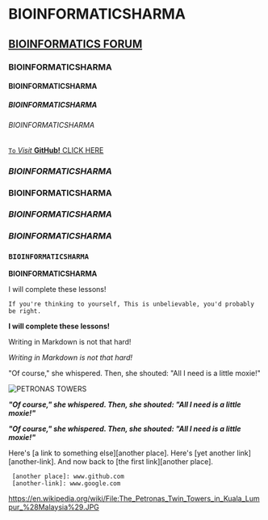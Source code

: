 # BIOINFORMATICSHARMA
## [BIOINFORMATICS FORUM](https://www.biostars.org)
### BIOINFORMATICSHARMA
#### BIOINFORMATICSHARMA
##### BIOINFORMATICSHARMA
###### BIOINFORMATICSHARMA

[`To` _Visit_ **GitHub!** CLICK HERE](www.github.com)

### _BIOINFORMATICSHARMA_

### **BIOINFORMATICSHARMA**

### _**BIOINFORMATICSHARMA**_

### **_BIOINFORMATICSHARMA_**

### `BIOINFORMATICSHARMA`

**BIOINFORMATICSHARMA**

I will complete these lessons!

`If you're thinking to yourself, This is unbelievable, you'd probably be right.`

**I will complete these lessons!**

Writing in Markdown is not that hard!

_Writing in Markdown is not that hard!_

"Of course," she whispered. Then, she shouted: "All I need is a little moxie!"

![PETRONAS TOWERS](https://en.wikipedia.org/wiki/File:The_Petronas_Twin_Towers_in_Kuala_Lumpur_%28Malaysia%29.JPG)

**_"Of course," she whispered. Then, she shouted: "All I need is a little moxie!"_**

_**"Of course," she whispered. Then, she shouted: "All I need is a little moxie!"**_

Here's [a link to something else][another place].
     Here's [yet another link][another-link].
     And now back to [the first link][another place].

     [another place]: www.github.com
     [another-link]: www.google.com

https://en.wikipedia.org/wiki/File:The_Petronas_Twin_Towers_in_Kuala_Lumpur_%28Malaysia%29.JPG




     
  

